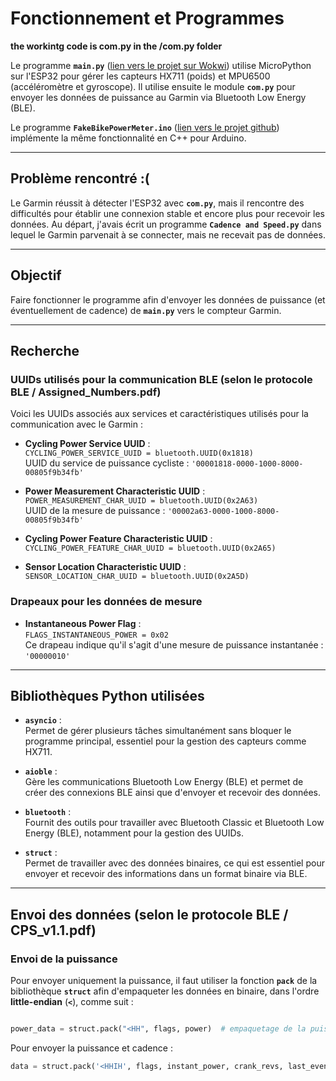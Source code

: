 # Fonctionnement et Programmes

**the workintg code is com.py in the /com.py folder**

Le programme **`main.py`** ([lien vers le projet sur Wokwi](https://wokwi.com/projects/417291363808846849)) utilise MicroPython sur l'ESP32 pour gérer les capteurs HX711 (poids) et MPU6500 (accéléromètre et gyroscope). Il utilise ensuite le module **`com.py`** pour envoyer les données de puissance au Garmin via Bluetooth Low Energy (BLE).

Le programme **`FakeBikePowerMeter.ino`** ([lien vers le projet github](https://github.com/JohanWieslander/ESP32-Bike-Powermeter/blob/master/FakeBikePowerMeter.ino)) implémente la même fonctionnalité en C++ pour Arduino.

---

## Problème rencontré :(

Le Garmin réussit à détecter l'ESP32 avec **`com.py`**, mais il rencontre des difficultés pour établir une connexion stable et encore plus pour recevoir les données. Au départ, j'avais écrit un programme **`Cadence and Speed.py`** dans lequel le Garmin parvenait à se connecter, mais ne recevait pas de données.

---

## Objectif

Faire fonctionner le programme afin d'envoyer les données de puissance (et éventuellement de cadence) de **`main.py`** vers le compteur Garmin.

---

## Recherche

### UUIDs utilisés pour la communication BLE (selon le protocole BLE / **Assigned_Numbers.pdf**)

Voici les UUIDs associés aux services et caractéristiques utilisés pour la communication avec le Garmin :

- **Cycling Power Service UUID** :  
  `CYCLING_POWER_SERVICE_UUID = bluetooth.UUID(0x1818)`  
  UUID du service de puissance cycliste : `'00001818-0000-1000-8000-00805f9b34fb'`

- **Power Measurement Characteristic UUID** :  
  `POWER_MEASUREMENT_CHAR_UUID = bluetooth.UUID(0x2A63)`  
  UUID de la mesure de puissance : `'00002a63-0000-1000-8000-00805f9b34fb'`

- **Cycling Power Feature Characteristic UUID** :  
  `CYCLING_POWER_FEATURE_CHAR_UUID = bluetooth.UUID(0x2A65)`

- **Sensor Location Characteristic UUID** :  
  `SENSOR_LOCATION_CHAR_UUID = bluetooth.UUID(0x2A5D)`

### Drapeaux pour les données de mesure

- **Instantaneous Power Flag** :  
  `FLAGS_INSTANTANEOUS_POWER = 0x02`  
  Ce drapeau indique qu'il s'agit d'une mesure de puissance instantanée : `'00000010'`

---

## Bibliothèques Python utilisées

- **`asyncio`** :  
  Permet de gérer plusieurs tâches simultanément sans bloquer le programme principal, essentiel pour la gestion des capteurs comme HX711.

- **`aioble`** :  
  Gère les communications Bluetooth Low Energy (BLE) et permet de créer des connexions BLE ainsi que d'envoyer et recevoir des données.

- **`bluetooth`** :  
  Fournit des outils pour travailler avec Bluetooth Classic et Bluetooth Low Energy (BLE), notamment pour la gestion des UUIDs.

- **`struct`** :  
  Permet de travailler avec des données binaires, ce qui est essentiel pour envoyer et recevoir des informations dans un format binaire via BLE.

---

## Envoi des données (selon le protocole BLE / **CPS_v1.1.pdf**)

### Envoi de la puissance

Pour envoyer uniquement la puissance, il faut utiliser la fonction **`pack`** de la bibliothèque **`struct`** afin d'empaqueter les données en binaire, dans l'ordre **little-endian** (**`<`**), comme suit :
```python

power_data = struct.pack("<HH", flags, power)  # empaquetage de la puissance
```
Pour envoyer la puissance et cadence :
```python
data = struct.pack('<HHIH', flags, instant_power, crank_revs, last_event_time)

